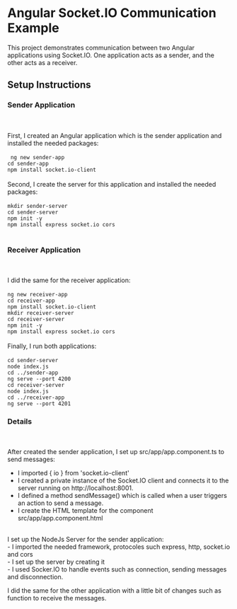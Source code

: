 # Angular Socket.IO Communication Example

This project demonstrates communication between two Angular applications using Socket.IO. One application acts as a sender, and the other acts as a receiver.

## Setup Instructions

### Sender Application
<br><br>
First, I created an Angular application which is the sender application and installed the needed packages:
<br><br>
` ng new sender-app` <br>
`cd sender-app `<br>
`npm install socket.io-client ` <br><br>
Second, I create the server for this application and installed the needed packages:
<br><br>
`mkdir sender-server` <br>
`cd sender-server` <br>
`npm init -y` <br>
`npm install express socket.io cors` <br>
<br>
### Receiver Application
<br><br>
I did the same for the receiver application:
<br><br> 
`ng new receiver-app` <br>
`cd receiver-app` <br>
`npm install socket.io-client` <br>
`mkdir receiver-server` <br>
`cd receiver-server` <br>
`npm init -y` <br>
`npm install express socket.io cors`
<br><br>
Finally, I run both applications: <br>
<br>
`cd sender-server` <br>
`node index.js` <br>
`cd ../sender-app` <br>
`ng serve --port 4200` <br>
`cd receiver-server` <br>
`node index.js` <br>
`cd ../receiver-app` <br>
`ng serve --port 4201` 
<br>
### Details
<br><br>
After created the sender application, I set up src/app/app.component.ts to send messages: <br>
- I imported { io } from 'socket.io-client' <br>
- I created a private instance of the Socket.IO client and connects it to the server running on http://localhost:8001. <br>
- I defined a method sendMessage() which is called when a user triggers an action to send a message. <br>
- I create the HTML template for the component src/app/app.component.html <br>
<br>
I set up the NodeJs Server for the sender application: <br>
- I imported the needed framework, protocoles such express, http, socket.io and cors <br>
- I set up the server by creating it <br>
- I used Socker.IO to handle events such as connection, sending messages and disconnection. <br>

I did the same for the other application with a little bit of changes such as function to receive the messages.
